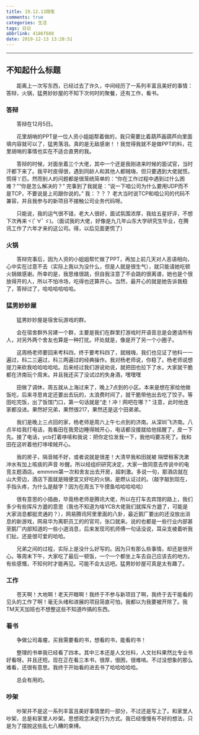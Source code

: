 ```yaml
---
title: 19.12.13随笔
comments: true
categories: 生活
tags: 日记
abbrlink: 4186f608
date: 2019-12-13 13:28:51
---
```


---

## 不知起什么标题

&emsp;&emsp;距离上一次写东西，已经过去了许久，中间经历了一系列丰富且美好的事情：答辩，火锅，猛男妙妙屋的不知下次何时的聚餐，还有工作，看书。

### 答辩

&emsp;&emsp;答辩在12月5日。

&emsp;&emsp;花里胡哨的PPT是一位人资小姐姐帮着做的，我只需要比着葫芦画葫芦向里面填内容就可以了，猛男落泪。真的是无敌感谢！！我觉得我就不是做PPT的料，花里胡哨的事情也实在不适合直男的我。

&emsp;&emsp;答辩的时候，对面坐着三个大佬，其中一个还是我刚进来时候的面试官，当时汗都下来了。我平时皮得很，遇到同龄人和其他人都贼嗨，但只要遇到大佬就慌，慌得丫匹。然而别人的问题都是很笼统简单的：“你在工作过程中遇到过什么困难？”“你是怎么解决的？” 完事到了我就是：“说一下咱公司为什么要用UDP而不是TCP，不要说是上司跟你说的。” 我：？？？ 老大当时说TCP和咱公司的代码不兼容，并且我参与的新项目不接触公司业务代码呀。

&emsp;&emsp;只能说，我的运气很不错，老大人很好，面试氛围浓厚，我给五星好评，不想下次再来ヾ(ﾟ∀ﾟゞ)。（面试我的大佬，好像是九几年山东大学研究生毕业，在腾讯工作了六年才来的这公司。得，以后见面更慌了）

### 火锅

&emsp;&emsp;答辩完事后，因为人资的小姐姐帮忙做了PPT，再加上前几天对人恶语相向，心中实在过意不去（实际上我以为没什么，但是人就是很生气），就只能请她吃顿火锅做感谢。所幸的是，我思维很跳，但自我注意了不会跳的很离谱，她也是个很放得开的人，所以不怕冷场，吃得也还算开心。当然，最开心的就是她告诉我稳了，答辩过了，哈哈哈哈哈哈。

### 猛男妙妙屋

&emsp;&emsp;猛男妙妙屋是宿舍玩游戏的群。

&emsp;&emsp;会在宿舍群外另建一个群，主要是我们在群里打游戏时开语音总是会邀请所有人，对另外两个舍友也算是一种打扰。坏处就是，像是开了另一个小圈子。

&emsp;&emsp;这周杨老师要回来考科四，终于要考科四了，就贼嗨，我们也见证了他科一一遍过，科二三遍过，科三两遍过的经典操作。我对杨老师说，你稳了。杨老师说想提刀来砍我哈哈哈哈哈。后来经过我们游说劝说，就把田也拉下了水，大家就干脆都在济南玩个周末。并且我还买了没试过的失身酒，嘿嘿嘿

&emsp;&emsp;田做了调休，周五就从上海过来了，晚上7点到的小区。本来是想在家给他做饭吃，后来寻思肯定还要出去玩的，太浪费时间了，就干脆带他出去吃了饺子。等田吃完饭，出了饭馆门口，第一句话就是“走！冲！网吧在哪？” 注意，此时他连家都没进。果然好兄弟，果然很217，果然还是这个田弟弟。

&emsp;&emsp;我们是晚上三点回的家，杨老师是周六上午七点到的济南。从深圳飞济南。八点半给我打电话，我看田在我旁边睡得贼开心，电话都没接就给他摇醒了，皮一下先。接了电话，ycb打着哆嗦和我说：把你定位发我一下，我他吗要冻死了。我和田在这听着他打哆嗦贼开心。

&emsp;&emsp;我的房子，隔音贼不好，或者说就是很差！大清早我和田就被 隔壁租客洗漱冲水有加上咳痰的声音 吵醒。所以经组织研究决定，大家一致同意去传说中的电竞主题酒店。emmmm第一次和舍友出去开房，超刺激。多说一句，那酒店就在山大旁边，酒店下面就是贼便宜又好吃的火锅，是燃认证过的。（敲字敲到现在，手指头疼，为什么是敲字？因为在周五下午摸鱼哈哈哈哈哈）

&emsp;&emsp;很有意思的小插曲，毕竟杨老师是腾讯大佬，所以在打车去宾馆的路上，我们多少有些挥斥方遒的意思（我也不知道为啥YCB大佬我们就挥斥方遒了，可能是大家消息都挺灵通的？），网易腾讯阿里里面的八卦，最近鹅厂要出的还没放出消息的新游戏，网易华为离职员工的的官司，张口就来。说的也都是一些行业内部甚至鹅厂内部知道的一些小道消息，后来发现司机师傅一句话没说，耳朵支棱着听我们扯。还是很可爱的哈哈。

&emsp;&emsp;兄弟之间的过程，实际上是没什么好写的。因为只有那么些事情，却还是很开心。等周末下午，大家吃了最后一顿饭，一个一个都坐上车去自己应该去的地方。有些感慨，不知何时才能再见。可能不会太远吧。猛男妙妙屋可真是太有趣了。

### 工作

&emsp;&emsp;苍天啊！大地啊！老天开眼啊！我终于不参与新项目了啊，我终于去干能看的见头的工作了啊！毫无头绪和进展的项目简直可怕，我都以为我要被开除了。我TM天天加班也不想整这些不知道咋搞的东西。

### 看书

&emsp;&emsp;争做公司毒瘤，买我需要看的书，想看的书，能看的书！

&emsp;&emsp;整理的书单我已经看了四本。其中三本还是人文社科，人文社科果然比专业书好看呀。并且还短。现在正在看三本书，很厚，很困，很难啃。不过没想象的那么难看，还很有意思。我终于开始看的进去书了哈哈哈哈哈。

&emsp;&emsp;总会有用的。

### 吵架

&emsp;&emsp;吵架并不是这一系列丰富且美好事情里的一部分，不过还是写上了。和家里人吵架，总是和家里人吵架。思想观念决定行为方式。我已经慢慢有不好的想法，只是为了摆脱这些乱七八糟的束缚。